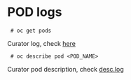 # POD logs

     # oc get pods
    
  Curator log, check [here](https://gist.github.com/amitkumarj441/25fd105e245df942761a925e3e44bdca)
  
     # oc describe pod <POD_NAME>
     
  Curator pod description, check [desc.log](https://gist.github.com/amitkumarj441/e998f9d8a48be5a4ccb88a7fbc70abea)
